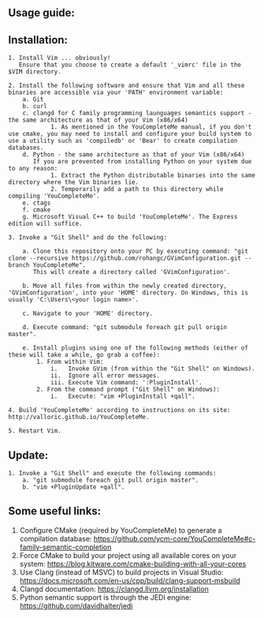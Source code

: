 Usage guide:
-----------

Installation:
------------

    1. Install Vim ... obviously!
       Ensure that you choose to create a default '_vimrc' file in the $VIM directory.

    2. Install the following software and ensure that Vim and all these binaries are accessible via your 'PATH' environment variable:
        a. Git
        b. curl
        c. clangd for C family programming launguages semantics support - the same architecture as that of your Vim (x86/x64)
                1. As mentioned in the YouCompleteMe manual, if you don't use cmake, you may need to install and configure your build system to use a utility such as 'compiledb' or 'Bear' to create compilation databases.
        d. Python - the same architecture as that of your Vim (x86/x64)
           If you are prevented from installing Python on your system due to any reason:
                1. Extract the Python distributable binaries into the same directory where the Vim binaries lie.
                2. Temporarily add a path to this directory while compiling 'YouCompleteMe'.
        e. ctags
        f. cmake
        g. Microsoft Visual C++ to build 'YouCompleteMe'. The Express edition will suffice.

    3. Invoke a "Git Shell" and do the following:

        a. Clone this repository onto your PC by executing command: "git clone --recursive https://github.com/rohangc/GVimConfiguration.git --branch YouCompleteMe".
           This will create a directory called 'GVimConfiguration'.

        b. Move all files from within the newly created directory, 'GVimConfiguration', into your 'HOME' directory. On Windows, this is usually 'C:\Users\<your login name>'.

        c. Navigate to your 'HOME' directory.

        d. Execute command: "git submodule foreach git pull origin master".

        e. Install plugins using one of the following methods (either of these will take a while, go grab a coffee):
            1. From within Vim:
                i.   Invoke GVim (from within the "Git Shell" on Windows).
                ii.  Ignore all error messages.
                iii. Execute Vim command: ':PluginInstall'.
            2. From the command prompt ("Git Shell" on Windows):
                i.   Execute: "vim +PluginInstall +qall".

    4. Build 'YouCompleteMe' according to instructions on its site: http://valloric.github.io/YouCompleteMe.

    5. Restart Vim.

Update:
------

    1. Invoke a "Git Shell" and execute the following commands:
        a. "git submodule foreach git pull origin master".
        b. "vim +PluginUpdate +qall".

Some useful links:
--------------------
1. Configure CMake (required by YouCompleteMe) to generate a compilation database: https://github.com/ycm-core/YouCompleteMe#c-family-semantic-completion
2. Force CMake to build your project using all available cores on your system: https://blog.kitware.com/cmake-building-with-all-your-cores
3. Use Clang (instead of MSVC) to build projects in Visual Studio: https://docs.microsoft.com/en-us/cpp/build/clang-support-msbuild
4. Clangd documentation: https://clangd.llvm.org/installation
5. Python semantic support is through the JEDI engine: https://github.com/davidhalter/jedi
